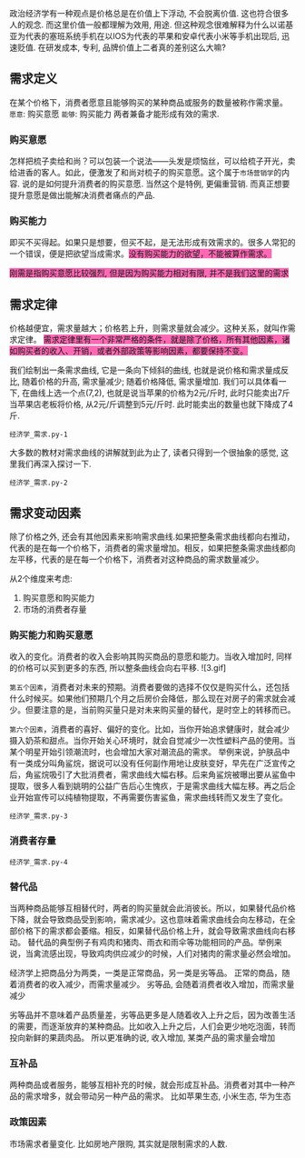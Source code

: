 政治经济学有一种观点是价格总是在价值上下浮动, 不会脱离价值. 这也符合很多人的观念. 而这里价值一般都理解为效用, 用途. 但这种观念很难解释为什么以诺基亚为代表的塞班系统手机在以IOS为代表的苹果和安卓代表小米等手机出现后, 迅速贬值. 在研发成本, 专利, 品牌价值上二者真的差别这么大嘛?

## 需求定义
在某个价格下，消费者愿意且能够购买的某种商品或服务的数量被称作需求量。
`愿意`: 购买意愿
`能够`: 购买能力
两者兼备才能形成有效的需求.

### 购买意愿
怎样把梳子卖给和尚？可以包装一个说法——头发是烦恼丝，可以给梳子开光，卖给进香的客人。如此，便激发了和尚对梳子的购买意愿。这个属于`市场营销学`的内容. 说的是如何提升消费者的购买意愿. 当然这个是特例, 更偏重营销. 而真正想要提升意愿是做出能解决消费者痛点的产品.

### 购买能力
即买不买得起。如果只是想要，但买不起，是无法形成有效需求的。很多人常犯的一个错误，便是把欲望当成需求。<font style="background: hotpink">没有购买能力的欲望，不能被算作需求。</font> 

<font style="background: hotpink">刚需是指购买意愿比较强烈, 但是因为购买能力相对有限, 并不是我们这里的需求</font>

## 需求定律
价格越便宜，需求量越大；价格若上升，则需求量就会减少。这种关系，就叫作需求定律。
<font style="background: hotpink">需求定律里有一个非常严格的条件，就是除了价格，所有其他因素，诸如购买者的收入、开销，或者外部政策等影响因素，都要保持不变。</font>

我们绘制出一条需求曲线, 它是一条向下倾斜的曲线, 也就是说价格和需求量成反比, 随着价格的升高, 需求量减少; 随着价格降低, 需求量增加.
我们可以具体看一下, 在曲线上选一个点(7,2), 也就是说当苹果的价格为2元/斤时, 此时只能卖出7斤 
当苹果店老板将价格, 从2元/斤调整到5元/斤时.
此时能卖出的数量也就下降成了4斤.

`经济学_需求.py-1`




大多数的教材对需求曲线的讲解就到此为止了, 读者只得到一个很抽象的感觉, 这里我们再深入探讨一下.

`经济学_需求.py-2`



## 需求变动因素
除了价格之外, 还会有其他因素来影响需求曲线.如果把整条需求曲线都向右推动，代表的是在每一个价格下，消费者的需求量增加。相反，如果把整条需求曲线都向左平移，代表的是在每一个价格下，消费者对这种商品的需求数量减少。

从2个维度来考虑:
1. 购买意愿和购买能力
2. 市场的消费者存量


### 购买能力和购买意愿
收入的变化。消费者的收入会影响其购买商品的意愿和能力。当收入增加时, 同样的价格可以买到更多的东西, 所以整条曲线会向右平移.
![3.gif]



`第五个因素`，消费者对未来的预期。消费者要做的选择不仅仅是购买什么，还包括什么时候买。如果他们预期几个月之后房价会降低，那么现在对房子的需求就会减少。但要注意的是，当前购买量只是对未来购买量的替代，是时空上的转移而已。

`第六个因素`，消费者的喜好、偏好的变化。比如，当你开始追求健康时，就会减少摄入奶茶和甜点。当你开始关心环境时，就会自觉减少一次性塑料产品的使用。当某个明星开始引领潮流时，也会增加大家对潮流品的需求。
举例来说，护肤品中有一类成分叫角鲨烷，据说可以没有任何副作用地让皮肤变好，早先在广泛宣传之后，角鲨烷吸引了大批消费者，需求曲线大幅右移。后来角鲨烷被曝出要从鲨鱼中提取，很多人看到姚明的公益广告后心生愧疚，于是需求曲线大幅左移。再之后企业开始宣传可以纯植物提取，不再需要伤害鲨鱼，需求曲线转而又发生了变化。

`经济学_需求.py-3`


### 消费者存量
`经济学_需求.py-4`


### 替代品
当两种商品能够互相替代时，两者的购买量就会此消彼长。所以，如果替代品价格下降，就会导致商品受到影响，需求减少。这也意味着需求曲线会向左移动，在全部价格下的需求都会萎缩。相反，如果替代品价格上升，就会导致需求曲线向右移动。
替代品的典型例子有鸡肉和猪肉、雨衣和雨伞等功能相同的产品。举例来说，当禽流感出现，导致鸡肉供应减少的时候，人们对猪肉的需求量必然会增加。

经济学上把商品分为两类，一类是正常商品，另一类是劣等品。
正常的商品，随着消费者的收入减少，而需求量减少。
劣等品, 会随着消费者收入增加，而需求量减少

劣等品并不意味着产品质量差，劣等品更多是人随着收入上升之后，因为改善生活的需要，而逐渐放弃的某种商品。比如收入上升之后，人们会更少地吃泡面，转而投向新鲜的果蔬肉品。
所以更准确的说, 收入增加, 某类产品的需求量会增加

### 互补品
两种商品或者服务，能够互相补充的时候，就会形成互补品。消费者对其中一种产品的需求增多，就会带动另一种产品的需求。
比如苹果生态, 小米生态, 华为生态


### 政策因素
市场需求者量变化. 比如房地产限购, 其实就是限制需求的人数.
